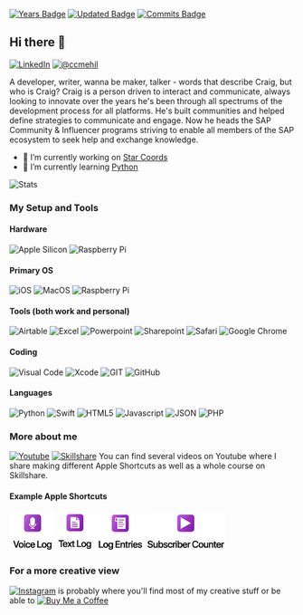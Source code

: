 [![Years Badge](https://badges.pufler.dev/years/ccmehil)](https://badges.pufler.dev) [![Updated Badge](https://badges.pufler.dev/updated/ccmehil/ccmehil)](https://badges.pufler.dev) [![Commits Badge](https://badges.pufler.dev/commits/monthly/ccmehil)](https://badges.pufler.dev)

## Hi there 👋

[![LinkedIn](https://img.shields.io/badge/LinkedIn-0077B5?style=for-the-badge&logo=linkedin&logoColor=white "LinkedIn")](http://www.linkedin.com/in/ccmehil) [![@ccmehil](https://img.shields.io/badge/Twitter-1DA1F2?style=for-the-badge&logo=twitter&logoColor=white "@ccmehil")](https://www.twitter.com/ccmehil)

A developer, writer, wanna be maker, talker - words that describe Craig, but who is Craig? Craig is a person driven to interact and communicate, always looking to innovate over the years he's been through all spectrums of the development process for all platforms. He's built communities and helped define strategies to communicate and engage. Now he heads the SAP Community & Influencer programs striving to enable all members of the SAP ecosystem to seek help and exchange knowledge.



- 🔭 I’m currently working on [Star Coords](https://github.com/ccmehil/star_coords)
- 🌱 I’m currently learning [Python](https://www.python.org)

![Stats](https://github-readme-stats.vercel.app/api?username=ccmehil "")

### My Setup and Tools

#### Hardware
![Apple Silicon](https://img.shields.io/badge/apple%20silicon-333333?style=for-the-badge&logo=apple&logoColor=white "Apple Silicon") ![Raspberry Pi](https://img.shields.io/badge/Raspberry%20Pi-A22846?style=for-the-badge&logo=Raspberry%20Pi&logoColor=white "Raspberry Pi")

#### Primary OS
![iOS](https://img.shields.io/badge/iOS-000000?style=for-the-badge&logo=ios&logoColor=white "iOS") ![MacOS](https://img.shields.io/badge/mac%20os-000000?style=for-the-badge&logo=apple&logoColor=white "MacOS") ![Raspberry Pi](https://img.shields.io/badge/Raspberry%20Pi-A22846?style=for-the-badge&logo=Raspberry%20Pi&logoColor=white "Raspberry Pi")

#### Tools (both work and personal)
![Airtable](https://img.shields.io/badge/Airtable-18BFFF?style=for-the-badge&logo=Airtable&logoColor=white "Airtable") ![Excel](https://img.shields.io/badge/Microsoft_Excel-217346?style=for-the-badge&logo=microsoft-excel&logoColor=white "Excel") ![Powerpoint](https://img.shields.io/badge/Microsoft_PowerPoint-B7472A?style=for-the-badge&logo=microsoft-powerpoint&logoColor=white "Powerpoint") ![Sharepoint](https://img.shields.io/badge/Microsoft_SharePoint-0078D4?style=for-the-badge&logo=microsoft-sharepoint&logoColor=white "Sharepoint") ![Safari](https://img.shields.io/badge/Safari-FF1B2D?style=for-the-badge&logo=Safari&logoColor=white "Safari") ![Google Chrome](https://img.shields.io/badge/Google_chrome-4285F4?style=for-the-badge&logo=Google-chrome&logoColor=white "Google Chrome") 

#### Coding
![Visual Code](https://img.shields.io/badge/Visual_Studio_Code-0078D4?style=for-the-badge&logo=visual%20studio%20code&logoColor=white "Visual Code") ![Xcode](https://img.shields.io/badge/Xcode-007ACC?style=for-the-badge&logo=Xcode&logoColor=white "Xcode") ![GIT](https://img.shields.io/badge/GIT-E44C30?style=for-the-badge&logo=git&logoColor=white "Git") ![GitHub](https://img.shields.io/badge/GitHub-100000?style=for-the-badge&logo=github&logoColor=white "GitHub") 

#### Languages
![Python](https://img.shields.io/badge/Python-FFD43B?style=for-the-badge&logo=python&logoColor=blue "Python") ![Swift](https://img.shields.io/badge/Swift-FA7343?style=for-the-badge&logo=swift&logoColor=white "Swift") ![HTML5](https://img.shields.io/badge/HTML5-E34F26?style=for-the-badge&logo=html5&logoColor=white "HTML5") ![Javascript](https://img.shields.io/badge/JavaScript-323330?style=for-the-badge&logo=javascript&logoColor=F7DF1E "Javascript") ![JSON](https://img.shields.io/badge/json-5E5C5C?style=for-the-badge&logo=json&logoColor=white "JSON") ![PHP](https://img.shields.io/badge/PHP-777BB4?style=for-the-badge&logo=php&logoColor=white "PHP")

### More about me
[![Youtube](https://img.shields.io/badge/YouTube-FF0000?style=for-the-badge&logo=youtube&logoColor=white "Youtube")](http://www.youtube.com/user/ccmehil) [![Skillshare](https://img.shields.io/badge/skill%20share-002333?style=for-the-badge&logo=skillshare&logoColor=white "Skillshare")](https://skl.sh/2xA7nZs) You can find several videos on Youtube where I share making different Apple Shortcuts as well as a whole course on Skillshare.

#### Example Apple Shortcuts
[![Voice Log](assets/voicelog.jpeg "voicelog")](https://www.icloud.com/shortcuts/b422f45944e042689e228dc8a983842a) [![Text Log](assets/textlog.jpeg "textlog")](https://www.icloud.com/shortcuts/35e15d03d7174f07a9a2e224802a42cd) [![Log Entries](assets/logentries.jpeg "logentries")](https://www.icloud.com/shortcuts/52d24139da604d50ae98bc95b30d02dd) [![Subscriber Count](assets/subscribers.jpeg "subscribercount")](https://www.icloud.com/shortcuts/d7707c1ed9d54969bbcec424e1f678bb)

### For a more creative view
[![Instagram](https://img.shields.io/badge/Instagram-E4405F?style=for-the-badge&logo=instagram&logoColor=white "Instagram")](https://www.instagram.com/ccmehil/) is probably where you'll find most of my creative stuff or be able to [![Buy Me a Coffee](https://img.shields.io/badge/Buy_Me_A_Coffee-FFDD00?style=for-the-badge&logo=buy-me-a-coffee&logoColor=black "Buy Me a Coffee")](https://www.buymeacoffee.com/ccmehil)


<!--
**ccmehil/ccmehil** is a ✨ _special_ ✨ repository because its `README.md` (this file) appears on your GitHub profile.

Here are some ideas to get you started:

- 🔭 I’m currently working on ...
- 🌱 I’m currently learning ...
- 👯 I’m looking to collaborate on ...
- 🤔 I’m looking for help with ...
- 💬 Ask me about ...
- 📫 How to reach me: ...
- 😄 Pronouns: ...
- ⚡ Fun fact: ...

![Contributions](https://github-profile-summary-cards.vercel.app/api/cards/profile-details?username=ccmehil&theme=vue "")
![Streak](https://github-readme-streak-stats.herokuapp.com/?user=ccmehil "")
![Trophy](https://github-profile-trophy.vercel.app/?username=ccmehil "")
![Top Languages](https://github-readme-stats.vercel.app/api/top-langs/?username=ccmehil "")
-->
